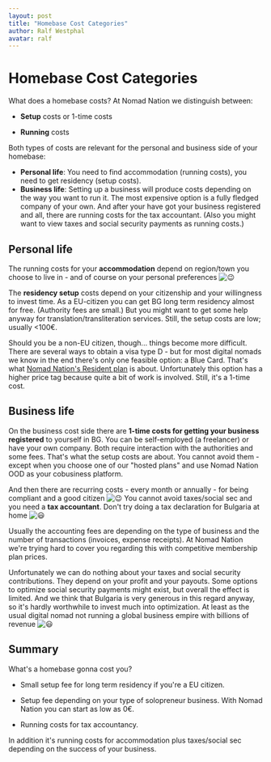 ```yaml
---
layout: post
title: "Homebase Cost Categories"
author: Ralf Westphal
avatar: ralf
---
```


# Homebase Cost Categories

What does a homebase costs? At Nomad Nation we distinguish between:

- **Setup** costs or 1-time costs

- **Running** costs

Both types of costs are relevant for the personal and business side of your homebase:

- **Personal life**: You need to find accommodation (running costs), you need to get residency (setup costs).
- **Business life**: Setting up a business will produce costs depending on the way you want to run it. The most expensive option is a fully fledged company of your own. And after your have got your business registered and all, there are running costs for the tax accountant. (Also you might want to view taxes and social security payments as running costs.)

## Personal life

The running costs for your **accommodation** depend on region/town you choose to live in - and of course on your personal preferences ![😉](https://static.xx.fbcdn.net/images/emoji.php/v9/tb0/1.5/16/1f609.png)

The **residency setup** costs depend on your citizenship and your willingness to invest time. As a EU-citizen you can get BG long term residency almost for free. (Authority fees are small.) But you might want to get some help anyway for translation/transliteration services. Still, the setup costs are low; usually <100€.

Should you be a non-EU citizen, though... things become more difficult. There are several ways to obtain a visa type D - but for most digital nomads we know in the end there's only one feasible option: a Blue Card. That's what [Nomad Nation's Resident plan](https://nomadnation.org/bulgaria/plans/resident.html?fbclid=IwAR0R8S6T9W6m8iPZevbsdlLv8ne9z4KWqp9EJrGH5cP_sdp3z0BOB001Uvg) is about. Unfortunately this option has a higher price tag because quite a bit of work is involved. Still, it's a 1-time cost.

## Business life

On the business cost side there are **1-time costs for getting your business registered** to yourself in BG. You can be self-employed (a freelancer) or have your own company. Both require interaction with the authorities and some fees. That's what the setup costs are about. You cannot avoid them - except when you choose one of our "hosted plans" and use Nomad Nation OOD as your cobusiness platform.

And then there are recurring costs - every month or annually - for being compliant and a good citizen ![😉](https://static.xx.fbcdn.net/images/emoji.php/v9/tb0/1.5/16/1f609.png) You cannot avoid taxes/social sec and you need a **tax accountant**. Don't try doing a tax declaration for Bulgaria at home ![😃](https://static.xx.fbcdn.net/images/emoji.php/v9/taa/1.5/16/1f603.png)

Usually the accounting fees are depending on the type of business and the number of transactions (invoices, expense receipts). At Nomad Nation we're trying hard to cover you regarding this with competitive membership plan prices.

Unfortunately we can do nothing about your taxes and social security contributions. They depend on your profit and your payouts. Some options to optimize social security payments might exist, but overall the effect is limited. And we think that Bulgaria is very generous in this regard anyway, so it's hardly worthwhile to invest much into optimization. At least as the usual digital nomad not running a global business empire with billions of revenue ![😃](https://static.xx.fbcdn.net/images/emoji.php/v9/taa/1.5/16/1f603.png)

## Summary

 What's a homebase gonna cost you?

- Small setup fee for long term residency if you're a EU citizen.

- Setup fee depending on your type of solopreneur business. With Nomad Nation you can start as low as 0€.

- Running costs for tax accountancy.

In addition it's running costs for accommodation plus taxes/social sec depending on the success of your business.